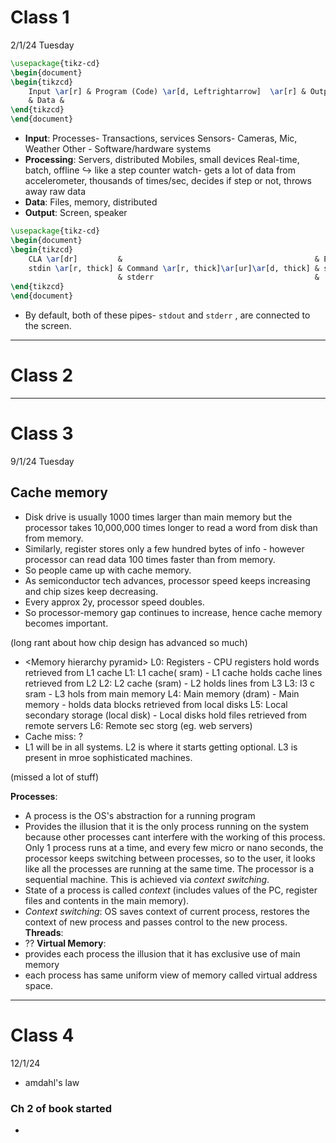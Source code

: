 # Class 1
2/1/24 Tuesday
```tikz 
\usepackage{tikz-cd} 
\begin{document} 
\begin{tikzcd}
	Input \ar[r] & Program (Code) \ar[d, Leftrightarrow]  \ar[r] & Output \\
	& Data & 
\end{tikzcd}
\end{document} 
```
- __Input__:
	Processes- Transactions, services
	Sensors- Cameras, Mic, Weather
	Other - Software/hardware systems
- __Processing__:
	Servers, distributed
	Mobiles, small devices
	Real-time, batch, offline
	   $\hookrightarrow$ like a step counter watch- gets a lot of data from accelerometer, thousands of times/sec, decides if step or not, throws away raw data
- __Data__:
	  Files, memory, distributed
- __Output__:
	Screen, speaker

```tikz 
\usepackage{tikz-cd} 
\begin{document} 
\begin{tikzcd}
	CLA \ar[dr]         &                                           & Exit\ Code\\
	stdin \ar[r, thick] & Command \ar[r, thick]\ar[ur]\ar[d, thick] & stdout   \\
			            & stderr                                    &
\end{tikzcd}
\end{document} 
```
- By default, both of these pipes- `stdout` and `stderr` , are connected to the screen.

___
# Class 2


___
# Class 3
9/1/24 Tuesday

## Cache memory
- Disk drive is usually 1000 times larger than main memory but the processor takes 10,000,000 times longer to read a word from disk than from memory.
- Similarly, register stores only a few hundred bytes of info - however processor can read data 100 times faster than from memory.
- So people came up with cache memory.
- As semiconductor tech advances, processor speed keeps increasing and chip sizes keep decreasing.
- Every approx 2y, processor speed doubles.
- So processor-memory gap continues to increase, hence cache memory becomes important.

(long rant about how chip design has advanced so much)

- <Memory hierarchy pyramid\> 
	L0: Registers                                      - CPU registers hold words retrieved from L1 cache
	L1: L1 cache( sram)                           - L1 cache holds cache lines retrieved from L2
	L2: L2 cache (sram)                           - L2 holds lines from L3
	L3: l3 c sram                                      - L3 hols from main memory
	L4: Main memory (dram) - Main memory - holds data blocks retrieved from local disks
	L5: Local secondary storage (local disk)  - Local disks hold files retrieved from remote servers
	L6: Remote sec storg (eg. web servers)
- Cache miss: ?
- L1 will be in all systems. L2 is where it starts getting optional. L3 is present in mroe sophisticated machines.

(missed a lot of stuff)

__Processes__:
- A process is the OS's abstraction for a running program
- Provides the illusion that it is the only process running on the system because other processes cant interfere with the working of this process. Only 1 process runs at a time, and every few micro or nano seconds, the processor keeps switching between processes, so to the user, it looks like all the processes are running at the same time. The processor is a sequential machine. This is achieved via *context switching*.
- State of a process is called *context* (includes values of the PC, register files and contents in the main memory).
- *Context switching*: OS saves context of current process, restores the context of new process and passes control to the new process.
__Threads__:
- ??
__Virtual Memory__:
- provides each process the illusion that it has exclusive use of main memory
- each process has same uniform view of memory called virtual address space.


___
# Class 4
12/1/24
- amdahl's law
### Ch 2 of book started
- 